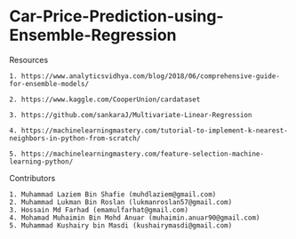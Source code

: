 # Car-Price-Prediction-using-Ensemble-Regression

Resources

	1. https://www.analyticsvidhya.com/blog/2018/06/comprehensive-guide-for-ensemble-models/
	
	2. https://www.kaggle.com/CooperUnion/cardataset
	
	3. https://github.com/sankaraJ/Multivariate-Linear-Regression
	
	4. https://machinelearningmastery.com/tutorial-to-implement-k-nearest-neighbors-in-python-from-scratch/
	
	5. https://machinelearningmastery.com/feature-selection-machine-learning-python/
	
Contributors

	1. Muhammad Laziem Bin Shafie (muhdlaziem@gmail.com)
	2. Muhammad Lukman Bin Roslan (lukmanroslan57@gmail.com)
	3. Hossain Md Farhad (emamulfarhat@gmail.com)
	4. Mohamad Muhaimin Bin Mohd Anuar (muhaimin.anuar90@gmail.com)
	5. Muhammad Kushairy bin Masdi (kushairymasdi@gmail.com)
	
	
